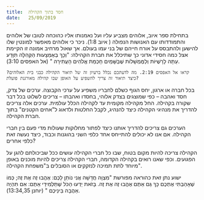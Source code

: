 ```yaml
---
title:  חסד בתוך הקהילה
date:   25/09/2019
---
```


בתחילת ספר איוב, אלוהים מצביע עליו ועל נאמנותו אליו כהוכחה לטובו של אלוהים והתמודדותו עם האנושות הנפולה ( איוב 1:8). ניכר כי אלוהים מאפשר למונטין שלו להישען ולהתבסס על אורח חייהם של בני עמו בעולם. אך שאול מרחיב אמונה זו הקיימת אצל כמה חסידי אדוני כך שתיכלל את חברת הקהילה: "וְכָךְ בְּאֶמְצָעוּת הַקְּהִלָּה תִּוָּדַע עַתָּה לָרָשֻׁיּוֹת וְלַמֶּמְשָׁלוֹת שֶׁבַּשָּׁמַיִם חָכְמַת אֱלֹהִים הָעֲתִירָה " (אל האפסים 3:10). 

`קראו אל האפסים 2:19. מה לדעתכם נכלל ברעיון זה של תיאור הקהילה כבני בית האלוהים? כיצד תיאור זה צריך להשפיע על האופן שבו קהילה מאורגנת פועלת?`

בכל חברה או ארגון, יחס הגוף כשלם לחבריו משפיע על ערכי הקבוצה. ערכים של צדק, חסד ואהבה – כפי שמוצגים בצדק אלוהי, בחסדו ואהבתו – צריכים לשלוט בכל דבר שקורה בקהילה. החל מקהילה מקומית עד לקהילה הכלל עולמית. ערכים אלה צריכים להדריך את מנהיגי הקהילה כיצד להנהיג, לקבל החלטות ולדאוג ל"אחים הקטנים" בתוך חברת הקהילה. 

הערכים גם צריכים להדריך אותנו כיצד לפתור מחלוקות שעולות מדי פעם בין חברי הקהילה. אם אנו לא יכולים להתייחס אחד כלפי השני בהוגנות וכבוד, כיצד נעשה זאת כלפי אחרים?

הקהילה צריכה להיות מקום בטוח, שבו כל חברי הקהילה עושים ככל שביכולתם להגן על הפגועים. וכפי שאנו רואים בקהילה הקדומה, חברי הקהילה צריכים להיות מוכנים באופן מיוחד לתת תמיכה לנזקקים או הסובלים ב"משפחת הקהילה". 

ישוע נתן זאת כהוראה מפורשת "מִצְוָה חֲדָשָׁה אֲנִי נוֹתֵן לָכֶם: אֶהֱבוּ זֶה אֶת זֶה; כְּמוֹ שֶׁאָהַבְתִּי אֶתְכֶם כָּךְ גַּם אַתֶּם אֶהֱבוּ זֶה אֶת זֶה. בָּזֹאת יֵדְעוּ הַכֹּל שֶׁתַּלְמִידַי אַתֶּם: אִם תִּהְיֶה אַהֲבָה בֵּינֵיכֶם " (יוחנן 13:34,35).